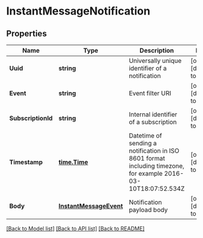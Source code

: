 # InstantMessageNotification

## Properties
Name | Type | Description | Notes
------------ | ------------- | ------------- | -------------
**Uuid** | **string** | Universally unique identifier of a notification | [optional] [default to null]
**Event** | **string** | Event filter URI | [optional] [default to null]
**SubscriptionId** | **string** | Internal identifier of a subscription | [optional] [default to null]
**Timestamp** | [**time.Time**](time.Time.md) | Datetime of sending a notification in ISO 8601 format including timezone, for example 2016-03-10T18:07:52.534Z | [optional] [default to null]
**Body** | [**InstantMessageEvent**](InstantMessageEvent.md) | Notification payload body | [optional] [default to null]

[[Back to Model list]](../README.md#documentation-for-models) [[Back to API list]](../README.md#documentation-for-api-endpoints) [[Back to README]](../README.md)


